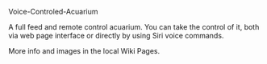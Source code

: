 
Voice-Controled-Acuarium

A full feed and remote control acuarium. You can take the control of it, both via web page interface or directly by using Siri voice commands.

More info and images in the local Wiki Pages.
